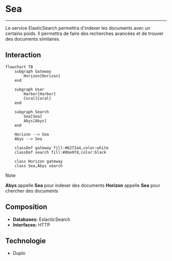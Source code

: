 # Sea

---

Le service ElasticSearch permettra d'indexer les documents avec un certains poids. Il permettra de faire des recherches avancées et de trouver des documents similaires.

## Interaction

```mermaid
flowchart TB
    subgraph Gateway
        Horizon[Horizon]
    end

    subgraph User
        Harbor[Harbor]
		Coral[Coral]
    end

    subgraph Search
        Sea[Sea]
        Abys[Abys]
    end

    Horizon --> Sea
    Abys --> Sea
	
    classDef gateway fill:#6272a4,color:white
    classDef search fill:#8be9fd,color:black

    class Horizon gateway
    class Sea,Abys search
```

> [!NOTE]
> **Abys** appelle **Sea** pour indexer des documents
> **Horizon** appelle **Sea** pour chercher des documents

## Composition

- **Databases:** EslacticSearch
- **Interfaces:** HTTP

## Technologie

- Duplo